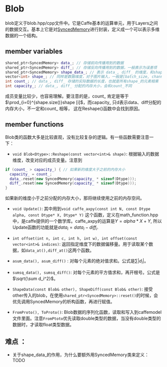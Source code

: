 # Blob

blob定义于blob.hpp/cpp文件中。它是Caffe基本的运算单元，用于Layers之间的数据交互。基本上它是对[SyncedMemory](note/basics/syncedmem.md)进行封装，定义成一个可以表示多维数据的一个结构。

## member variables

```c++
shared_ptr<SyncedMemory> data_; // 存储前向传播用到的数据
shared_ptr<SyncedMemory> diff_; // 存储反向传播用到的数据，一般表示为误差项
shared_ptr<SyncedMemory> shape_data_; // 表示 data_, diff_ 的维度，和shape_是相同的。
vector<int> shape_; // 同样是数据维度，对于图片输入，一般是[batch_size, channel, height, width] 这4维。
int count_; // data_, diff_ 存储的实际数据的长度，也就是所有shape_的元素相乘
int capacity_; // data_, diff_ 分配的内存大小，会和count_不同
```

成员变量比较少，也容易理解。要注意的是，count_ 肯定是等于  $\prod_{i=0}^{shape.size()}shape [i]$，而capacity_ 只d表示data、diff分配的内存大小，不一定和count_ 相等， 这在Reshape()函数中会找到原因。

## member functions

Blob类的函数大多是比较直观，没有比较复杂的逻辑。有一些函数需要注意一下：

* `void Blob<Dtype>::Reshape(const vector<int>& shape)`:  根据输入的数据维度，改变对应的成员变量。注意到

```C++
if (count_ > capacity_) { // 如果新的维度大于之前的内存大小
  capacity_ = count_;
  data_.reset(new SyncedMemory(capacity_ * sizeof(Dtype)));
  diff_.reset(new SyncedMemory(capacity_ * sizeof(Dtype)));
}
```

如果新的维度小于之前分配的内存大小，那将继续使用之前的内存空间。

* `void Update()`: 其中用到`void caffe_axpy(const int N, const Dtype alpha, const Dtype* X, Dtype* Y)` 这个函数，定义在math_function.hpp中，是caffe提供的一个数学库。caffe_axpy的运算是$Y = alpha * X + Y$, 所以Update函数的功能就是$data_i = data_i - diff_i$. 


* `int offset(int n, int c, int h, int w), int offset(const vector<int>& indices)`: 返回指定维度下的数据偏移量。用于读取某个数据，如`data_at(),diff_at()`这两个函数。
* `asum_data(), asum_diff()` :  对每个元素的绝对值求和。公式是$\sum |d_i|$。
* `sumsq_data(), sumsq_diff()`: 对每个元素的平方值求和，再开根号。公式是$\sqrt{\sum d_i^2}$。
* `ShapeData(const Blob& other), ShapeDiff(const Blob& other)`: 接受other传入的blob，在使用`shared_ptr<SyncedMemory>::reset()`的时候，会优先调用SyncedMemory的析构函数，再进行赋值。
* `FromProto(), ToProto()`: Blob数据的序列化函数，读取和写入到caffemodel文件里面。注意`FromPtoto`优先读取double类型的数据，当没有double类型的数据时，才读取float类型数据。

## 难点 ：

* 关于shape_data_的作用，为什么要额外用SyncedMemory类来定义： TODO